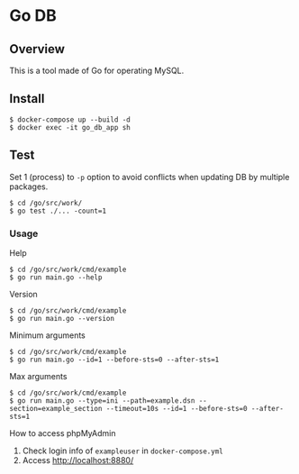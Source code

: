 # Go DB

## Overview
This is a tool made of Go for operating MySQL.

## Install
```shell
$ docker-compose up --build -d
$ docker exec -it go_db_app sh
```

## Test
Set 1 (process) to `-p` option to avoid conflicts when updating DB by multiple packages.
```shell
$ cd /go/src/work/
$ go test ./... -count=1
```

### Usage
Help
```shell
$ cd /go/src/work/cmd/example
$ go run main.go --help
```

Version
```shell
$ cd /go/src/work/cmd/example
$ go run main.go --version
```

Minimum arguments
```shell
$ cd /go/src/work/cmd/example
$ go run main.go --id=1 --before-sts=0 --after-sts=1
```

Max arguments
```shell
$ cd /go/src/work/cmd/example
$ go run main.go --type=ini --path=example.dsn --section=example_section --timeout=10s --id=1 --before-sts=0 --after-sts=1
```

How to access phpMyAdmin
1. Check login info of `exampleuser` in `docker-compose.yml`
2. Access [http://localhost:8880/](http://localhost:8880/)

